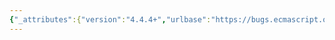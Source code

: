 ```yaml
---
{"_attributes":{"version":"4.4.4+","urlbase":"https://bugs.ecmascript.org/","maintainer":"dherman@mozilla.com"},"bug":{"bug_id":1905,"creation_ts":"2013-09-24 06:39:00 -0700","short_desc":"Consistent spelling of either \"an\" or \"a\" for `[[???]] internal data property`","delta_ts":"2013-09-27 14:47:12 -0700","product":"Draft for 6th Edition","component":"editorial issue","version":"Rev 18: September 5, 2013 Draft","rep_platform":"All","op_sys":"All","bug_status":"RESOLVED","resolution":"FIXED","priority":"Normal","bug_severity":"normal","everconfirmed":true,"reporter":{"uid":"andrebargull","name":"André Bargull"},"assigned_to":{"uid":"allen","name":"Allen Wirfs-Brock"},"long_desc":[{"commentid":5419,"comment_count":0,"who":{"uid":"andrebargull","name":"André Bargull"},"bug_when":"2013-09-24 06:39:29 -0700","thetext":"The use of \"an\" and \"a\" is inconsistent when describing internal data properties. \n\nExamples:\n\n19.2.1 - text: \"an [[Code]] internal data property\"\n19.2.1 - step 16: \"a [[Code]] internal data property\"\n\n22.1.1.1 - step 4: \"a [[ArrayInitialisationState]] internal data property\"\n22.1.1.2 - step 4: \"an [[ArrayInitialisationState]] internal data property\"\n\n\nEither always use \"an\" based on \"internal data property\" starting with a vowel. Or use \"an\" / \"a\" based on whether the name of the internal data property starts with a vowel. The latter seems preferable to me."},{"commentid":5429,"comment_count":1,"who":{"uid":"allen","name":"Allen Wirfs-Brock"},"bug_when":"2013-09-26 18:05:24 -0700","thetext":"fixed in rev19 editor's draft"},{"commentid":5521,"comment_count":2,"who":{"uid":"allen","name":"Allen Wirfs-Brock"},"bug_when":"2013-09-27 14:47:12 -0700","thetext":"fixed in rev19"}]}}
---
```

